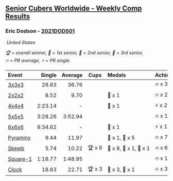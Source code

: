 <style>table {white-space: nowrap;}</style>
<link rel="stylesheet" type="text/css" href="/scw-comp/css/flags.css" />

## [Senior Cubers Worldwide - Weekly Comp Results](/scw-comp/results/)
### Eric Dodson - [2021DODS01](https://www.worldcubeassociation.org/persons/2021DODS01)

<i class="flag flag-US" />&nbsp;United States

<span style="white-space: nowrap;">🏆 = overall winner</span>, <span style="white-space: nowrap;">🥇 = 1st senior</span>, <span style="white-space: nowrap;">🥈 = 2nd senior</span>, <span style="white-space: nowrap;">🥉 = 3rd senior</span>, <span style="white-space: nowrap;">🔥 = PR average</span>, <span style="white-space: nowrap;">⚡ = PR single</span>.

| Event | Single | Average | Cups | Medals | Achievements|
| :-- | --: | --: | :--: | :-- | :-- |
| [3x3x3](333.md) | 28.83 | 36.76 |  |  | 🔥 x 3, ⚡ x 3 |
| [2x2x2](222.md) | 8.52 | 9.70 |  | 🥉 x 1 | 🔥 x 2, ⚡ x 4 |
| [4x4x4](444.md) | 2:23.14 | - |  | 🥉 x 1 | ⚡ x 2 |
| [5x5x5](555.md) | 3:28.26 | 3:52.94 |  |  | 🔥 x 1, ⚡ x 1 |
| [6x6x6](666.md) | 8:34.62 | - |  | 🥈 x 1 | ⚡ x 1 |
| [Pyraminx](pyram.md) | 9.44 | 11.97 |  | 🥈 x 1, 🥉 x 5 | 🔥 x 7, ⚡ x 5 |
| [Skewb](skewb.md) | 5.74 | 10.22 | 🏆 x 6 | 🥇 x 8, 🥈 x 1, 🥉 x 1 | 🔥 x 6, ⚡ x 3 |
| [Square-1](sq1.md) | 1:18.77 | 1:48.95 |  |  | 🔥 x 1, ⚡ x 1 |
| [Clock](clock.md) | 18.63 | 22.71 | 🏆 x 3 | 🥇 x 3, 🥈 x 1 | 🔥 x 3, ⚡ x 2 |

<!-- Global site tag (gtag.js) - Google Analytics -->
<script async src="https://www.googletagmanager.com/gtag/js?id=UA-86348435-3"></script>
<script>window.dataLayer = window.dataLayer || []; function gtag() {dataLayer.push(arguments);} gtag('js', new Date()); gtag('config', 'UA-86348435-3');</script>
